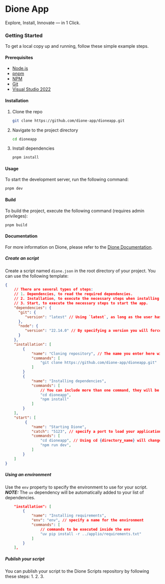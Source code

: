 # Dione App
Explore, Install, Innovate — in 1 Click.


### Getting Started
To get a local copy up and running, follow these simple example steps.

#### Prerequisites
- [Node.js](https://nodejs.org/en/download/)
- [pnpm](https://pnpm.io/installation)
- [NPM](https://www.npmjs.com/get-npm)
- [Git](https://git-scm.com/downloads)
- [Visual Studio 2022](https://visualstudio.microsoft.com/downloads/) 

#### Installation
1. Clone the repo
   ```sh
   git clone https://github.com/dione-app/dioneapp.git
   ```
2. Navigate to the project directory
   ```sh
   cd dioneapp
   ```
3. Install dependencies
   ```sh
   pnpm install
   ```

#### Usage
To start the development server, run the following command:
   ```sh
   pnpm dev
   ```

#### Build
To build the project, execute the following command (requires admin privileges):
   ```sh
   pnpm build
   ```

#### Documentation
For more information on Dione, please refer to the [Dione Documentation](https://docs.dione.app/).

##### Create an script
Create a script named `dione.json` in the root directory of your project.
You can use the following template:
```json
{
    // There are several types of steps:
    // 1. Dependencies, to read the required dependencies.
    // 2. Installation, to execute the necessary steps when installing the app.
    // 3. Start, to execute the necessary steps to start the app.
    "dependencies": {
      "git": {
         "version": "latest" // Using `latest`, as long as the user has the dependency installed, the version will not matter. 
      },
      "node": {
         "version": "22.14.0" // By specifying a version you will force the user to install the exact version required.
      }
    },
    "installation": [
        {
            "name": "Cloning repository", // The name you enter here will be displayed as a status within the application.
            "commands": [
                "git clone https://github.com/dione-app/dioneapp.git"
            ]
        }
        {
            "name": "Installing dependencies",
            "commands": [
                // You can include more than one command, they will be executed sequentially.
                "cd dioneapp",
                "npm install"
            ]
        }
    ],
    "start": [
         {
            "name": "Starting Dione",
            "catch": "5123", // specify a port to load your application inside dione
            "commands": [
                "cd dioneapp", // Using cd {directory_name} will change directory during that step, when you go to the next step you will return to the root directory of your application.
                "npm run dev",
            ]
        }
    ]
}
```

##### Using an environment
Use the `env` property to specify the environment to use for your script.
**_NOTE:_** The `uv` dependency will be automatically added to your list of dependencies. 

```json
    "installation": [
        {
            "name": "Installing requirements",
            "env": "env", // specify a name for the environment
            "commands": [
                // commands to be executed inside the env
                "uv pip install -r ../applio/requirements.txt"
            ]
        }
    ],
```


##### Publish your script
You can publish your script to the Dione Scripts repository by following these steps:
1.
2.
3.